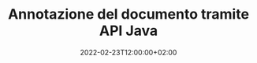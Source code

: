 ---
############################# Static ############################
layout: "product"
date: 2022-02-23T12:00:00+02:00
draft: false

product: "Annotation"
product_tag: "annotation"
platform: "Java"
platform_tag: "java"

############################# Head ############################
head_title: "API di annotazione di documenti Java | Visualizza e annota le immagini PPTX PDF Word Excel"
head_description: "API di annotazione di documenti Java. Visualizza, contrassegna, commenta e annota PDF Word DOCX, Excel XLSX, PPTX, EML EMLX, VSS VSD, OTP, CAD e formati di file immagine."

############################# Header ##########################
title: "Annotazione del documento tramite API Java"
description: "Crea applicazioni Java con funzionalità per visualizzare e annotare PDF, HTML, MS Office e altri formati di documenti senza installare alcun software esterno."
button:
    enable: true
    icon: "fas fa-arrow-down"
    label: "Scarica la prova gratuita"
    link: "https://downloads.groupdocs.com/annotation/java"

############################# SubMenu #########################
submenu:
    enable: true
    
    left:
        img_alt: "GroupDocs.Annotation for Java"
        image: "https://www.groupdocs.cloud/templates/groupdocs/images/product-logos/groupdocs-annotation-java.png"
        product: "GroupDocs.Annotation"
        platform: "Java"

    middle:
        button:
            # button loop
            - link: "#features"
              text: "Caratteristiche"

            # button loop
            - link: "https://products.groupdocs.app/annotation"
              text: "Dimostrazioni dal vivo"

            # button loop
            - link: "https://purchase.groupdocs.com/pricing/annotation/java"
              text: "Prezzi"

    right:
        link_download: "https://downloads.groupdocs.com/annotation"
        link_learn: "https://docs.groupdocs.com/annotation/java/"
        link_buy: "https://purchase.groupdocs.com"

############################# Overview ############################
overview:
    enable: true
    content: |
      GroupDocs.Annotation Java API è un prodotto che ti consente di lavorare con le annotazioni nei documenti su diverse piattaforme e sistemi operativi, come Android, MacOS, Linux, Windows. GroupDocs.Annotation fornisce una libreria con API semplici che offrono molti vantaggi: ad esempio, se è necessario mantenere i dati riservati o scegliere quanta potenza è necessaria per lavorare con la libreria, o modificare parzialmente il lavoro con le annotazioni, la libreria è molto leggero e flessibile.

      GroupDocs.Annotation per Java API consente di lavorare con diversi tipi di annotazioni, tra cui: testo, polilinea, area, sottolineatura, punto, filigrana, freccia, ellisse, sostituzione del testo, distanza, campo di testo, redazione delle risorse ecc. E supporta la maggior parte formati di documenti popolari come: PDF, HTML, Microsoft Office Word, fogli di calcolo Excel, presentazioni PowerPoint, Visio, e-mail di Outlook, immagini, metafile, disegni CAD e vari altri formati. L'API offre la possibilità di ottenere miniature delle pagine del documento e supporta l'importazione e l'esportazione di annotazioni da e verso file PDF.

      Usando la libreria, puoi [aggiungere](/annotation/java/bmp/), [modificare](/annotation/java/bmp/), [estrarre](/annotation/java/bmp/) e [cancellare](/annotation /java/bmp/) annotazioni da documenti, ruotare documenti, modificare la soluzione delle miniature e questo non è un elenco completo di tutte le possibilità. Offre inoltre un set completo di oggetti dati per personalizzare le proprietà delle annotazioni in base alle proprie esigenze all'interno di tutti i formati di documenti supportati.

      L'utilizzo dell'API GroupDocs.Annotation per Java è molto semplice e consiste in pochi passaggi di base. All'inizio devi impostare una licenza, quindi selezionare il file con cui vuoi lavorare, quindi manipolare in qualche modo con le annotazioni del documento (cancella/modifica/estrai/cancella) e salva il risultato. Per ulteriori informazioni, consultare la [documentazione](https://docs.groupdocs.com/annotation/java/getting-started/) del prodotto o i nostri [esempi](https://github.com/groupdocs-annotation/GroupDocs.Annotation -per-Java).
      
      GroupDocs.Annotation viene regolarmente aggiornato e fornisce supporto ai suoi clienti, sei sempre il benvenuto a farci domande o inviare le tue idee o parlarci delle tue esigenze per qualcosa di nuovo e lo implementeremo volentieri nelle nostre nuove versioni.
    tabs:
      enable: true
      
      ## TAB ONE ##
      tab_one:
        description: |
          Di seguito è riportata una panoramica di GroupDocs.Annotation per Java:
      
        right:
          enable: true
          icon: "fab fa-html5"
          title:  Panoramica
          content: |
            * Aggiungi annotazioni
            * Esporta annotazioni 
            * Importa annotazioni
            * Commenti basati sulla risposta
            * Compatibilità delle annotazioni
      
      ## TAB TWO ##
      tab_two:
        description: |
          GroupDocs.Annotation per Java supporta tutti i [formati di file documento] più diffusi (https://docs.groupdocs.com/annotation/java/supported-document-formats/) tra cui: Microsoft Office, PDF, immagini e molti altri.

        left:
          enable: true
          table:
            # table loop
            - title: "Microsoft Office Formats"
              content: |
                * **Word**: [DOC](/annotation/java/doc/), [DOCX](/annotation/java/docx/), [DOCM](/annotation/java/docm/), [DOT](/annotation/java/dot/), [DOTX](/annotation/java/dotx/), [RTF](/annotation/java/rtf/)
                * **Excel**: [XLS](/annotation/java/xls/), [XLSX](/annotation/java/xlsx/), [XLSB](/annotation/java/xlsb/), [XLSM](/annotation/java/xlsm/)
                * **PowerPoint**: [PPT](/annotation/java/ppt/), [PPTX](/annotation/java/pptx/), [PPS](/annotation/java/pps/), [PPSX](/annotation/java/ppsx/), [POTM](/annotation/java/potm/), [POTX](/annotation/java/potx/), [PPSM](/annotation/java/ppsm/), [PPTM](/annotation/java/pptm/), [WMF](/annotation/java/wmf/), [EMF](/annotation/java/emf/)
                * **Outlook**: [EML](/annotation/java/eml/), [EMLX](/annotation/java/emlx/), [MSG](/annotation/java/msg/)
                * **Visio**: [VSS](/annotation/java/vss/), [VST](/annotation/java/vst/), [VSD](/annotation/java/vsd/), [VSDX](/annotation/java/vsdx/), [VSX](/annotation/java/vsx/)

        right:
          enable: true
          table:
            # table loop
            - title: "Other Formats"
              content: |
                * **Portable**: [PDF](/annotation/java/pdf/) (PDF/A-1a, PDF/A-1b, PDF/A-2a)
                * **OpenDocument**: [ODT](/annotation/java/odt/), [ODS](/annotation/java/ods/), [ODP](/annotation/java/odp/)
                * **Images**: [BMP](/annotation/java/bmp/), [JPG](/annotation/java/jpg/), [JPEG](/annotation/java/jpeg/), [TIFF](/annotation/java/tiff/), [TIF](/annotation/java/tif/), [PNG](/annotation/java/png/), [GIF](/annotation/java/gif/), [DCM](/annotation/java/dcm/), [DICOM](/annotation/java/dicom/)
                * **AutoCAD**: [DWG](/annotation/java/dwg/), [DXF](/annotation/java/dxf/), [CAD](/annotation/java/cad/)
                * **Other**: [HTM](/annotation/java/htm/), [HTML](/annotation/java/html/), [CSV](/annotation/java/csv/), [DJVU](/annotation/java/djvu/), [OTP](/annotation/java/otp/), [OTT](/annotation/java/ott/)

      ## TAB THREE ##
      tab_three:
        description: |
          GroupDocs.Annotation per Java supporta i seguenti sistemi operativi, framework e gestori di pacchetti:
        
        left:
          enable: true
          table:
            # table loop
            - icon: "fab fa-windows"
              title:  Sistemi operativi
              content: |
                * Microsoft Windows Desktop
                * Microsoft Windows Server
                * Linux
                * MacOS

            # table loop
            - icon: "fas fa-code"
              title:  Framework supportati
              content: |
                * Java 7 (1.7) and above

        right:
          enable: true
          table:
            # table loop
            - icon: "fas fa-cogs"
              title:  Ambienti di sviluppo
              content: |
                * NetBeans
                * IntelliJ IDEA
                * Eclipse

            # table loop
            - icon: "fas fa-tools"
              title:  Costruisci lo strumento di automazione
              content: |
                * Maven

############################# Features ############################
features:
    enable: true
    title: GroupDocs.Annotation per le funzionalità Java

    feature:
      # feature loop
      - icon: "fas fa-copy"
        link: "https://docs.groupdocs.com/annotation/java/add-area-annotation/"
        content: Aggiungi annotazioni di area nel documento e collega commenti semplici e nidificati

      # feature loop
      - icon: "fas fa-eye"
        link: "https://docs.groupdocs.com/annotation/java/add-arrow-annotation/"
        content: Indica un contenuto particolare utilizzando l'annotazione freccia

      # feature loop
      - icon: "fas fa-bolt"
        link: "https://docs.groupdocs.com/annotation/java/add-watermark-annotation/"
        content: Imposta filigrane di testo su PDF, diapositive, fogli di lavoro Excel, immagini e diagrammi in posizione angolata
      
      # feature loop
      - icon: "fas fa-file-powerpoint"
        link: "https://docs.groupdocs.com/annotation/java/add-point-annotation/"
        content: Aggiungi commenti popup a qualsiasi posizione nel documento utilizzando l'annotazione punto

      # feature loop
      - icon: "fas fa-code"
        link: "https://docs.groupdocs.com/annotation/java/add-polyline-annotation/"
        content: Utilizzare l'annotazione polilinea per collegare la sequenza di segmenti di linea, segmenti di arco o entrambi

      # feature loop
      - icon: "fas fa-cloud"
        link: "https://docs.groupdocs.com/annotation/java/add-ellipse-annotation/"
        content: Aggiungi annotazione ellisse a PDF, documenti Word, fogli di calcolo, presentazioni, diagrammi e immagini

      # feature loop
      - icon: "fas fa-remove-format"
        link: "https://docs.groupdocs.com/annotation/java/add-watermark-annotation/"
        content: Aggiungi filigrane angolate per PDF, PowerPoint, Excel, immagini e diagrammi

      # feature loop
      - icon: "fas fa-comment-slash"
        link: "https://docs.groupdocs.com/annotation/java/add-underline-annotation/"
        content: Recupera le coordinate dell'annotazione del testo nella rappresentazione dell'immagine di un documento

      # feature loop
      - icon: "fas fa-location-arrow"
        link: "https://docs.groupdocs.com/annotation/java/add-annotation-to-the-document/"
        content: Sottolineare, barrare o modificare un testo specifico in un documento

      # feature loop
      - icon: "fas fa-border-all"
        link: "https://docs.groupdocs.com/annotation/java/add-annotation-to-the-document/"
        content: Aggiungi timbro di testo o filigrana e campo di testo in un documento

      # feature loop
      - icon: "fas fa-wrench"
        link: "https://docs.groupdocs.com/annotation/java/add-point-annotation/"
        content: Importa ed esporta annotazioni tra documenti Word e presentazioni PowerPoint

      # feature loop
      - icon: "fas fa-columns"
        link: "https://docs.groupdocs.com/annotation/java/add-strikeout-annotation/"
        content: Annota i fogli di calcolo Excel con i tipi di annotazione Testo, Sostituzione testo, Filigrana e Redazione risorse

      # feature loop
      - icon: "fas fa-file-word"
        link: "https://docs.groupdocs.com/annotation/java/get-file-info/"
        content: Aggiungi polilinea, barrato, sottolineato o annotazioni di testo a presentazioni e diapositive di PowerPoint

      # feature loop
      - icon: "fas fa-envelope"
        link: "https://docs.groupdocs.com/annotation/java/basic-usage/"
        content: Contrassegna l'annotazione del punto nelle presentazioni utilizzando le coordinate X, Y

      # feature loop
      - icon: "fas fa-print"
        link: "https://docs.groupdocs.com/annotation/java/add-strikeout-annotation/"
        content: Aggiungi annotazioni barrato, testo, sottolineato o polilinea alle immagini

      # feature loop
      - icon: "fas fa-file-archive"
        link: "https://docs.groupdocs.com/annotation/java/add-link-annotation/"
        content: Recupera le informazioni e le immagini del documento per i diagrammi di Visio, come VSS e VSD
      
      # feature loop
      - icon: "fas fa-file-code"
        link: "https://docs.groupdocs.com/annotation/java/basic-usage/"
        content: Ottieni miniature delle pagine del documento e lavora con file TIFF multipagina

      # feature loop
      - icon: "fas fa-file-excel"
        link: "https://docs.groupdocs.com/annotation/java/get-file-info/"
        content: Recupera tutte le annotazioni di un documento con una singola chiamata di funzione

      # feature loop
      - icon: "fas fa-heading"
        link: "https://docs.groupdocs.com/annotation/java/add-link-annotation/"
        content: Aggiungi annotazioni di collegamento a presentazioni PDF, Word e PowerPoint

      # feature loop
      - icon: "fas fa-project-diagram"
        link: "https://docs.groupdocs.com/annotation/java/add-point-annotation/"
        content: Supporto per l'analisi del percorso SVG per PDF, Word, diagrammi, diapositive e altri principali formati di documenti

      # feature loop
      - icon: "fas fa-cube"
        link: "https://docs.groupdocs.com/annotation/java/technical-support/"
        content: Supporto per l'aggiunta di annotazioni in filigrana ai documenti di Word e pulizia per la sostituzione del testo

      # feature loop
      - icon: "fab fa-uncharted"
        link: "https://docs.groupdocs.com/annotation/java/technical-support/"
        content: Supporto per l'elaborazione delle forme nei diagrammi per le annotazioni di testo
  
      # feature loop
      - icon: "fab fa-uncharted"
        link: "https://docs.groupdocs.com/annotation/java/advanced-usage/"
        content: Risparmia tempo memorizzando nella cache le anteprime delle pagine dei documenti per un'elaborazione più rapida
  
      # feature loop
      - icon: "fab fa-uncharted"
        link: "https://docs.groupdocs.com/annotation/java/add-annotation-to-the-document/"
        content: Annota facilmente documenti Word, Excel e PowerPoint anche con formati precedenti

      # feature loop
      - icon: "fab fa-uncharted"
        link: "https://docs.groupdocs.com/annotation/java/add-distance-annotation/"
        content: Visualizza le didascalie delle annotazioni sulla distanza per Excel, PowerPoint e diagrammi

############################# Support ############################
support:
    enable: true

############################# Solutions ############################
solutions:
    enable: true
    title: GroupDocs.Annotation offre API per la visualizzazione di documenti per altri ambienti di sviluppo diffusi

    solution:
        # solution loop
        - img_alt: "GroupDocs.Annotation for .NET"
          image: "https://www.groupdocs.cloud/templates/groupdocs/images/product-logos/groupdocs-annotation-net.png"
          product: "GroupDocs.Annotation"
          platform: ".NET"
          link: "/annotation/net/"

############################# Back to top ###############################
back_to_top:
  enable: true
---